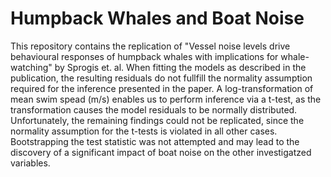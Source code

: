 # Humpback Whales and Boat Noise

This repository contains the replication of "Vessel noise levels drive behavioural responses of humpback whales with implications for whale-watching" by Sprogis et. al.
When fitting the models as described in the publication, the resulting residuals do not fullfill the normality assumption required for the inference presented in the paper.
A log-transformation of mean swim spead (m/s) enables us to perform inference via a t-test, as the transformation causes the model residuals to be normally distributed. Unfortunately,
the remaining findings could not be replicated, since the normality assumption for the t-tests is violated in all other cases. 
Bootstrapping the test statistic was not attempted and may lead to the discovery of a significant impact of boat noise on the other 
investigatzed variables. 
